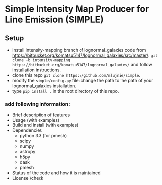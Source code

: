 # Simple Intensity Map Producer for Line Emission (SIMPLE)

## Setup
* install intensity-mapping branch of lognormal_galaxies code from https://bitbucket.org/komatsu5147/lognormal_galaxies/src/master/:
      `git clone -b intensity-mapping https://bitbucket.org/komatsu5147/lognormal_galaxies/`
      and follow installation instructions.
* clone this repo 
    `git clone https://github.com/mlujnie/simple`.
* modify the `simple/config.py` file: change the path to the path of your lognormal_galaxies installation.
* type `pip install .` in the root directory of this repo.

### add following information: 
* Brief description of features
* Usage (with examples)
* Build and install (with examples)
* Dependencies
    * python 3.8 (for pmesh)
    * scipy
    * numpy
    * astropy
    * h5py
    * dask
    * pmesh
* Status of the code and how it is maintained
* License \check
